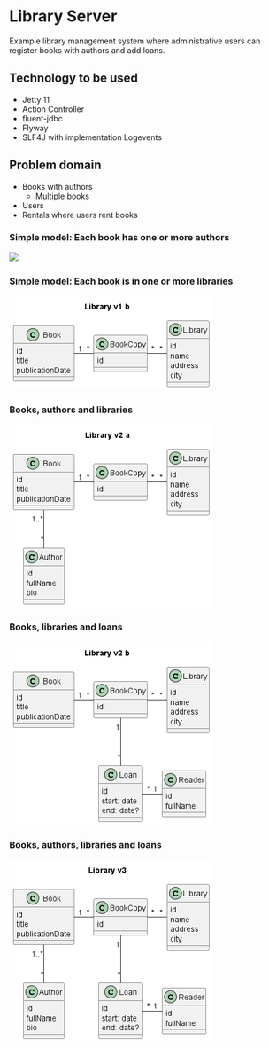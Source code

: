 # Library Server

Example library management system where administrative users can register books with authors and add loans.

## Technology to be used

* Jetty 11
* Action Controller
* fluent-jdbc
* Flyway
* SLF4J with implementation Logevents

## Problem domain

* Books with authors
  * Multiple books
* Users
* Rentals where users rent books

### Simple model: Each book has one or more authors

![](./doc/domain-model-Library-v1_a.png)

### Simple model: Each book is in one or more libraries

![](./doc/domain-model-Library_v1_b.png)

### Books, authors and libraries

![](./doc/domain-model-Library_v2_a.png)

### Books, libraries and loans

![](./doc/domain-model-Library_v2_b.png)

### Books, authors, libraries and loans

![](./doc/domain-model-Library_v3.png)
